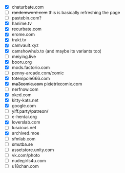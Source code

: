 - [x] chaturbate.com
- [ ] ~~randomword.com~~ this is basically refreshing the page
- [ ] pastebin.com?
- [x] hanime.tv
- [x] recurbate.com
- [x] erome.com
- [x] trakt.tv
- [x] camvault.xyz
- [x] camshowhub.to (and maybe its variants too)
- [ ] meiying.live
- [x] booru.org
- [x] mods.factorio.com
- [ ] penny-arcade.com/comic
- [x] totempole666.com
- [x] ~~ma3comic.com~~ pixietrixcomix.com
- [ ] nerfnow.com
- [x] xkcd.com
- [x] kitty-kats.net
- [x] google.com
- [ ] yiff.party/patreon/
- [ ] e-hentai.org
- [x] loverslab.com
- [ ] luscious.net
- [x] archived.moe
- [ ] sfmlab.com
- [ ] smutba.se
- [ ] assetstore.unity.com
- [ ] vk.com/photo
- [ ] nudegirls4u.com
- [ ] u18chan.com
